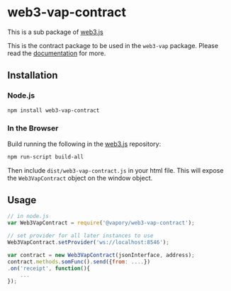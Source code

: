 # web3-vap-contract

This is a sub package of [web3.js][repo]

This is the contract package to be used in the `web3-vap` package.
Please read the [documentation][docs] for more.

## Installation

### Node.js

```bash
npm install web3-vap-contract
```

### In the Browser

Build running the following in the [web3.js][repo] repository:

```bash
npm run-script build-all
```

Then include `dist/web3-vap-contract.js` in your html file.
This will expose the `Web3VapContract` object on the window object.


## Usage

```js
// in node.js
var Web3VapContract = require('@vapory/web3-vap-contract');

// set provider for all later instances to use
Web3VapContract.setProvider('ws://localhost:8546');

var contract = new Web3VapContract(jsonInterface, address);
contract.methods.somFunc().send({from: ....})
.on('receipt', function(){
    ...
});
```


[docs]: http://web3js.readthedocs.io/en/1.0/
[repo]: https://github.com/vaporyco/web3.js


